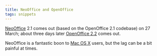 ```yaml
---
title: NeoOffice and OpenOffice
tags: snippets
---
```


[NeoOffice](http://neooffice.org/) 2.1 comes out (based on the OpenOffice 2.1 codebase) on 27 March; about three days later [OpenOffice 2.2](http://development.openoffice.org/releases/2.2.0.html) comes out.

NeoOffice is a fantastic boon to [Mac OS X](http://typechecked.net/wiki/Mac%20OS%20X) users, but the lag can be a bit painful at times.
